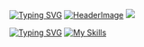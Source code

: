 [![Typing SVG](https://readme-typing-svg.herokuapp.com?weight=100&size=22&duration=750&pause=1000&color=F7D3B9&vCenter=true&repeat=false&width=500&lines=%F0%9F%93%9A++german+student;%F0%9F%92%BB++web+designer;%F0%9F%A7%A0++psychology;%F0%9F%8E%A7++music+enthusiast;%F0%9F%A4%93++nerdy+programmer;%F0%9F%97%BA%EF%B8%8F++traveler;%F0%9F%94%97++github%2Feinfachniemmand)](https://github.com/einfachniemmand/)
[![HeaderImage](https://scriptsandstyles.neocities.org/github-profile/head.png?c=2)](https://github.com/einfachniemmand/)
![](https://komarev.com/ghpvc/?username=einfachniemmand)


[![Typing SVG](https://readme-typing-svg.herokuapp.com?font=Fira+Code&size=10&duration=90&pause=90&color=F7D3B9&width=100&lines=My+skills)](https://github.com/einfachniemmand)
[![My Skills](https://skillicons.dev/icons?i=js,html,css,cloudflare,github,linux,postman)](https://github.com/einfachniemmand#)

